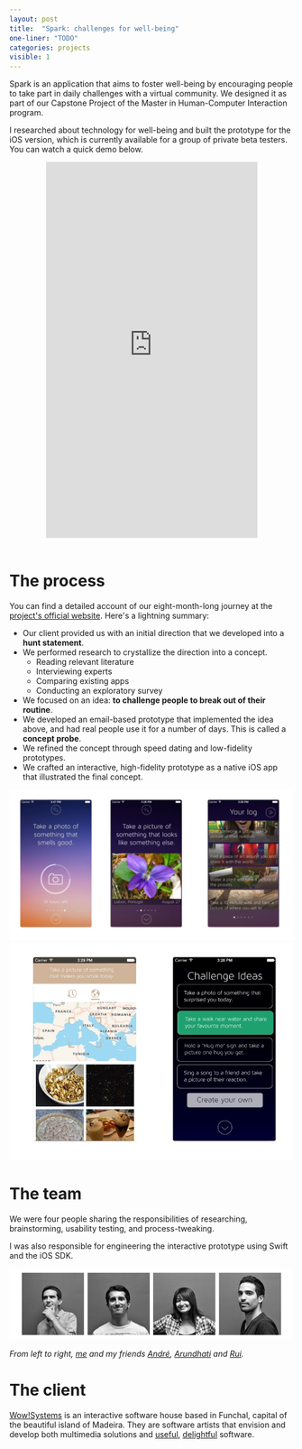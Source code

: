 ```yaml
---
layout: post
title:  "Spark: challenges for well-being"
one-liner: "TODO"
categories: projects
visible: 1
---
```

Spark is an application that aims to foster well-being by
encouraging people to take part in daily challenges with a virtual community.
We designed it as part of our Capstone Project of the Master in Human-Computer Interaction program.

I researched about technology for well-being and built the prototype for the iOS version, which is
currently available for a group of private beta testers. You can watch a quick demo below.

<div>
<center>
<iframe src="https://player.vimeo.com/video/156187296" width="375" height="667" frameborder="0" webkitallowfullscreen mozallowfullscreen allowfullscreen></iframe>
</center>
<br/>
</div>

# The process
You can find a detailed account of our eight-month-long journey at the 
[project's official website](http://spark.m-iti.org/).
Here's a lightning summary:

- Our client provided us with an initial direction that we developed into a
  **hunt statement**.
- We performed research to crystallize the direction into a concept.
    - Reading relevant literature
    - Interviewing experts
    - Comparing existing apps
    - Conducting an exploratory survey
- We focused on an idea: **to challenge people to break out of their routine**.
- We developed an email-based prototype that implemented the idea above, and
  had real people use it for a number of days. This is called a **concept probe**.
- We refined the concept through speed dating and low-fidelity prototypes.
- We crafted an interactive, high-fidelity prototype as a native iOS app that
  illustrated the final concept.

[![Some screens from an interactive prototype.](/img/spark/spark-screens-1.jpg)](http://spark.m-iti.org/)
[![More screens from the interactive prototype.](/img/spark/spark-screens-2.jpg)](http://spark.m-iti.org/)

# The team
We were four people sharing the responsibilities of researching,
brainstorming, usability testing, and process-tweaking.

I was also responsible for engineering the interactive prototype using Swift 
and the iOS SDK.

![Pictures of the team members](/img/spark/team.jpg)


*From left to right, [me](https://www.ale.earth) and my friends [André](http://andreaguiar.info/), [Arundhati](http://arundhatibasu.com/) and [Rui](http://ruimarcalo.com/).*

# The client

[Wow!Systems](http://wowsystems.pt/) is an interactive software house based in
Funchal, capital of the beautiful island of Madeira. They are software
artists that envision and develop both multimedia solutions and 
[useful](https://itunes.apple.com/us/app/delineato-pro/id590407707), [delightful](http://www.placetowrite.com/) software.
